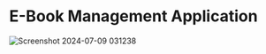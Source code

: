 # E-Book Management Application
![Screenshot 2024-07-09 031238](https://github.com/rj8574/E-Book-Management/assets/63467021/21bd43ac-ccbf-4606-b216-c9701cb2368d)
